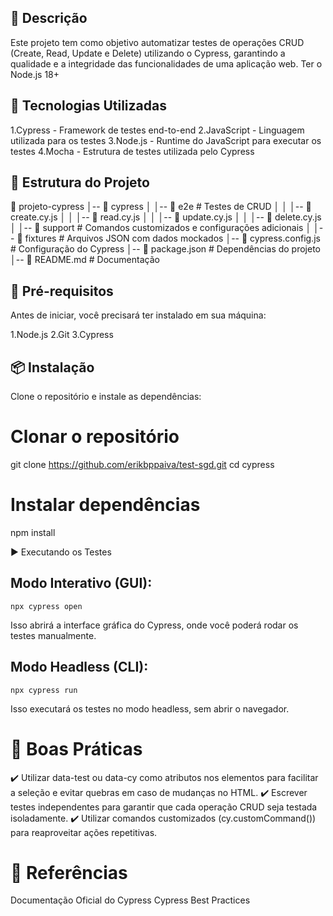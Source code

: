 ## 📌 Descrição
Este projeto tem como objetivo automatizar testes de operações CRUD (Create, Read, Update e Delete) utilizando o Cypress, garantindo a qualidade e a integridade das funcionalidades de uma aplicação web.
Ter o Node.js 18+



## 🚀 Tecnologias Utilizadas
1.Cypress - Framework de testes end-to-end
2.JavaScript - Linguagem utilizada para os testes
3.Node.js - Runtime do JavaScript para executar os testes
4.Mocha - Estrutura de testes utilizada pelo Cypress

## 📂 Estrutura do Projeto

📁 projeto-cypress
│-- 📁 cypress
│   │-- 📁 e2e  # Testes de CRUD
│   │   │-- 📄 create.cy.js
│   │   │-- 📄 read.cy.js
│   │   │-- 📄 update.cy.js
│   │   │-- 📄 delete.cy.js
│   │-- 📁 support  # Comandos customizados e configurações adicionais
│   │-- 📁 fixtures # Arquivos JSON com dados mockados
│-- 📄 cypress.config.js  # Configuração do Cypress
│-- 📄 package.json  # Dependências do projeto
│-- 📄 README.md  # Documentação

## 🔧 Pré-requisitos

Antes de iniciar, você precisará ter instalado em sua máquina:

1.Node.js
2.Git
3.Cypress

## 📦 Instalação

Clone o repositório e instale as dependências:

# Clonar o repositório
git clone https://github.com/erikbppaiva/test-sgd.git
cd cypress

# Instalar dependências
npm install

▶️ Executando os Testes

## Modo Interativo (GUI):
```
npx cypress open
```

Isso abrirá a interface gráfica do Cypress, onde você poderá rodar os testes manualmente.

## Modo Headless (CLI):
```
npx cypress run
```
Isso executará os testes no modo headless, sem abrir o navegador.

# 📌 Boas Práticas

✔️ Utilizar data-test ou data-cy como atributos nos elementos para facilitar a seleção e evitar quebras em caso de mudanças no HTML.
✔️ Escrever testes independentes para garantir que cada operação CRUD seja testada isoladamente.
✔️ Utilizar comandos customizados (cy.customCommand()) para reaproveitar ações repetitivas.

# 🔗 Referências

Documentação Oficial do Cypress
Cypress Best Practices